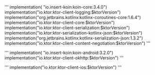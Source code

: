 '''
implementation( "io.insert-koin:koin-core:3.4.0")
implementation("io.ktor:ktor-client-logging:$ktorVersion")
implementation("org.jetbrains.kotlinx:kotlinx-coroutines-core:1.6.4")
implementation("io.ktor:ktor-client-core:$ktorVersion")
implementation("io.ktor:ktor-client-serialization:$ktorVersion")
implementation("io.ktor:ktor-serialization-kotlinx-json:$ktorVersion")
implementation("org.jetbrains.kotlinx:kotlinx-serialization-json:1.3.2")
implementation("io.ktor:ktor-client-content-negotiation:$ktorVersion")
'''

'''
implementation( "io.insert-koin:koin-android:3.2.0")
implementation("io.ktor:ktor-client-okhttp:$ktorVersion")
'''

'''
implementation("io.ktor:ktor-client-ios:$ktorVersion")
'''